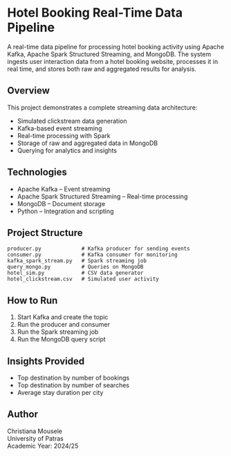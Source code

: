 
# Hotel Booking Real-Time Data Pipeline

A real-time data pipeline for processing hotel booking activity using Apache Kafka, Apache Spark Structured Streaming, and MongoDB. The system ingests user interaction data from a hotel booking website, processes it in real time, and stores both raw and aggregated results for analysis.

## Overview

This project demonstrates a complete streaming data architecture:

- Simulated clickstream data generation
- Kafka-based event streaming
- Real-time processing with Spark
- Storage of raw and aggregated data in MongoDB
- Querying for analytics and insights

## Technologies

- Apache Kafka – Event streaming
- Apache Spark Structured Streaming – Real-time processing
- MongoDB – Document storage
- Python – Integration and scripting

## Project Structure

```
producer.py             # Kafka producer for sending events
consumer.py             # Kafka consumer for monitoring
kafka_spark_stream.py   # Spark streaming job
query_mongo.py          # Queries on MongoDB
hotel_sim.py            # CSV data generator
hotel_clickstream.csv   # Simulated user activity
```

## How to Run

1. Start Kafka and create the topic
2. Run the producer and consumer
3. Run the Spark streaming job 
4. Run the MongoDB query script
   

## Insights Provided

- Top destination by number of bookings
- Top destination by number of searches
- Average stay duration per city

## Author

Christiana Mousele  
University of Patras  
Academic Year: 2024/25
